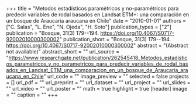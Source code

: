 +++
title = "Metodos estadísticos paramétricos y no-paramétricos para predecir  variables de rodal basados en Landsat ETM+:  una comparación en un bosque de Araucaria araucana en Chile"
date = "2010-01-01"
authors = ["C. Salas", "L. Ene", "N. Ojeda", "H. Soto"]
publication_types = ["2"]
publication = "Bosque, 31(3) 179--194. https://doi.org/10.4067/S0717-92002010000300002"
publication_short = "Bosque, 31(3) 179--194. https://doi.org/10.4067/S0717-92002010000300002"
abstract = "(Abstract not available)"
abstract_short = ""
url_source = "https://www.researchgate.net/publication/262545418_Metodos_estadisticos_parametricos_y_no_parametricos_para_predecir_variables_de_rodal_basados_en_Landsat_ETM_una_comparacion_en_un_bosque_de_Araucaria_araucana_en_Chile"
url_code = ""
image_preview = ""
selected = false
projects = []
url_pdf = ""
url_preprint = ""
url_dataset = ""
url_project = ""
url_slides = ""
url_video = ""
url_poster = ""
math = true
highlight = true
[header]
image = ""
caption = ""
+++
